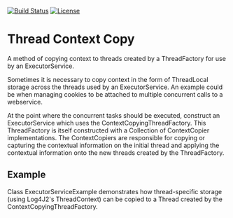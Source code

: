 [![Build Status](https://travis-ci.org/danwatford/thread-context-copy.svg?branch=master)](https://travis-ci.org/danwatford/thread-context-copy)
[![License](https://img.shields.io/badge/License-Apache%202.0-blue.svg)](https://opensource.org/licenses/Apache-2.0)

# Thread Context Copy

A method of copying context to threads created by a ThreadFactory for use by an ExecutorService.

Sometimes it is necessary to copy context in the form of ThreadLocal storage across the threads used by an ExecutorService.
An example could be when managing cookies to be attached to multiple concurrent calls to a webservice.

At the point where the concurrent tasks should be executed, construct an ExecutorService which uses the
ContextCopyingThreadFactory. This ThreadFactory is itself constructed with a Collection of ContextCopier implementations.
The ContextCopiers are responsible for copying or capturing the contextual information on the initial thread
and applying the contextual information onto the new threads created by the ThreadFactory.

## Example

Class ExecutorServiceExample  demonstrates how thread-specific
storage (using Log4J2's ThreadContext) can be copied to a Thread created by the ContextCopyingThreadFactory.


